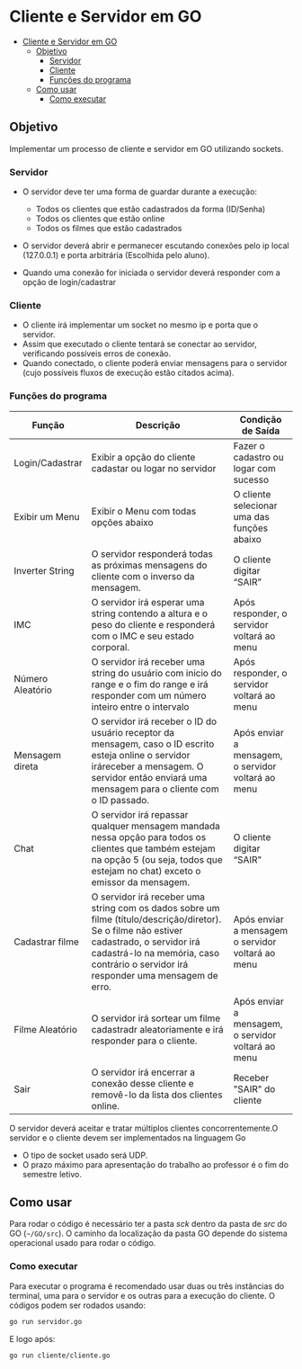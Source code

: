 # Cliente e Servidor em GO

- [Cliente e Servidor em GO](#cliente-e-servidor-em-go)
	- [Objetivo](#objetivo)
		- [Servidor](#servidor)
		- [Cliente](#cliente)
		- [Funções do programa](#funções-do-programa)
	- [Como usar](#como-usar)
		- [Como executar](#como-executar)

## Objetivo

Implementar um processo de cliente e servidor em GO utilizando sockets.

### Servidor

- O servidor deve ter uma forma de guardar durante a execução:
  - Todos os clientes que estão cadastrados da forma (ID/Senha)
  - Todos os clientes que estão online
  - Todos os filmes que estão cadastrados

- O servidor deverá abrir e permanecer escutando conexões pelo ip local (127.0.0.1) e porta arbitrária (Escolhida pelo aluno).
- Quando uma conexão for iniciada o servidor deverá responder com a opção de login/cadastrar

### Cliente

- O cliente irá implementar um socket no mesmo ip e porta que o servidor.
- Assim que executado o cliente tentará se conectar ao servidor, verificando possíveis erros de conexão.
- Quando conectado, o cliente poderá enviar mensagens para o servidor (cujo possíveis fluxos de execução estão citados acima).

### Funções do programa

| Função | Descrição | Condição de Saída |
| - | - | - |
| Login/Cadastrar | Exibir a opção do cliente cadastar ou logar no servidor | Fazer o cadastro ou logar com sucesso |
| Exibir um Menu | Exibir o Menu com todas opções abaixo | O cliente selecionar uma das funções abaixo |
| Inverter String | O servidor responderá todas as próximas mensagens do cliente com o inverso da mensagem. | O cliente digitar “SAIR” |
| IMC | O servidor irá esperar uma string contendo a altura e o peso do cliente e responderá com o IMC e seu estado corporal. | Após responder, o servidor voltará ao menu |
| Número Aleatório | O servidor irá receber uma string do usuário com inicio do range e o fim do range e irá responder com um número inteiro entre o intervalo | Após responder, o servidor voltará ao menu |
| Mensagem direta | O servidor irá receber o ID do usuário receptor da mensagem, caso o ID escrito esteja online o servidor iráreceber a mensagem. O servidor então enviará uma mensagem para o cliente com o ID passado. | Após enviar a mensagem, o servidor voltará ao menu |
| Chat | O servidor irá repassar qualquer mensagem mandada nessa opção para todos os clientes que também estejam na opção 5 (ou seja, todos que estejam no chat) exceto o emissor da mensagem. | O cliente digitar “SAIR" |
| Cadastrar filme | O servidor irá receber uma string com os dados sobre um filme (título/descrição/diretor). Se o filme não estiver cadastrado, o servidor irá cadastrá-lo na memória, caso contrário o servidor irá responder uma mensagem de erro. | Após enviar a mensagem o servidor voltará ao menu |
| Filme Aleatório | O servidor irá sortear um filme cadastradr aleatoriamente e irá responder para o cliente. | Após enviar a mensagem, o servidor voltará ao menu |
| Sair | O servidor irá encerrar a conexão desse cliente e removê-lo da lista dos clientes online. | Receber "SAIR" do cliente |

O servidor deverá aceitar e tratar múltiplos clientes concorrentemente.O servidor e o cliente devem ser implementados na linguagem Go

- O tipo de socket usado será UDP.
- O prazo máximo para apresentação do trabalho ao professor é o fim do semestre letivo.

## Como usar

Para rodar o código é necessário ter a pasta *sck* dentro da pasta de *src* do GO (`~/GO/src`). O caminho da localização da pasta GO depende do sistema operacional usado para rodar o código.

### Como executar

Para executar o programa é recomendado usar duas ou três instâncias do terminal, uma para o servidor e os outras para a execução do cliente. O códigos podem ser rodados usando:

```bash
go run servidor.go
```

E logo após:

```bash
go run cliente/cliente.go
```
